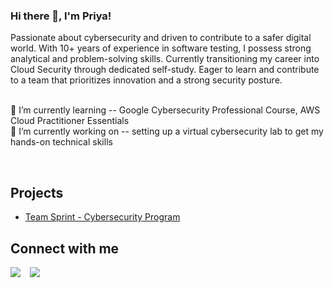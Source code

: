 ### Hi there 👋, I'm Priya! <br/>

Passionate about cybersecurity and driven to contribute to a safer digital world. With 10+ years of experience in software testing, I possess strong analytical and problem-solving skills. Currently transitioning my career into Cloud Security through dedicated self-study. Eager to learn and contribute to a team that prioritizes innovation and a strong security posture.<br/><br/>

🌱 I’m currently learning -- Google Cybersecurity Professional Course, AWS Cloud Practitioner Essentials<br/>
🔭 I’m currently working on -- setting up a virtual cybersecurity lab to get my hands-on technical skills<br/>

<br/>

## Projects

- [Team Sprint - Cybersecurity Program](https://github.com/PriyadharshniA/Clicked-WiCyS-Cybersecurity-Program-Team-Sprint)


## Connect with me

<a href="https://linkedin.com/in/priyaaruchami"><img src="https://img.shields.io/badge/-LinkedIn-0072b1?&style=for-the-badge&logo=linkedin&logoColor=white" /></a> &ensp; 
<a href="https://tryhackme.com/r/p/PriAru"><img src="https://img.shields.io/badge/TryHackMe-212C42?style=for-the-badge&logo=TryHackMe&logoColor=white" /></a>
   

<!--
**PriyadharshniA/PriyadharshniA** is a ✨ _special_ ✨ repository because its `README.md` (this file) appears on your GitHub profile.

Here are some ideas to get you started:

- 🔭 I’m currently working on ...
- 🌱 I’m currently learning ...
- 👯 I’m looking to collaborate on ...
- 🤔 I’m looking for help with ...
- 💬 Ask me about ...
- 📫 How to reach me: ...
- 😄 Pronouns: ...
- ⚡ Fun fact: ...
-->

<!--

** Useful tags, commands **
1. Type &nbsp; to add a single space. Type &ensp; to add 2 spaces. Type &emsp; to add 4 spaces. You can use non-breaking space (&nbsp;) 4 times to insert a tab.

Badges for readme file: https://github.com/alexandresanlim/Badges4-README.md-Profile
-->
